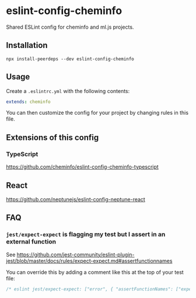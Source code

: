 # eslint-config-cheminfo

Shared ESLint config for cheminfo and ml.js projects.

## Installation

```console
npx install-peerdeps --dev eslint-config-cheminfo
```

## Usage

Create a `.eslintrc.yml` with the following contents:

```yml
extends: cheminfo
```

You can then customize the config for your project by changing rules in this file.

## Extensions of this config

### TypeScript

https://github.com/cheminfo/eslint-config-cheminfo-typescript

## React

https://github.com/neptunejs/eslint-config-neptune-react

## FAQ

### `jest/expect-expect` is flagging my test but I assert in an external function

See https://github.com/jest-community/eslint-plugin-jest/blob/master/docs/rules/expect-expect.md#assertfunctionnames

You can override this by adding a comment like this at the top of your test file:

```js
/* eslint jest/expect-expect: ["error", { "assertFunctionNames": ["expect", "functionThatCallsExpect"] }] */
```

